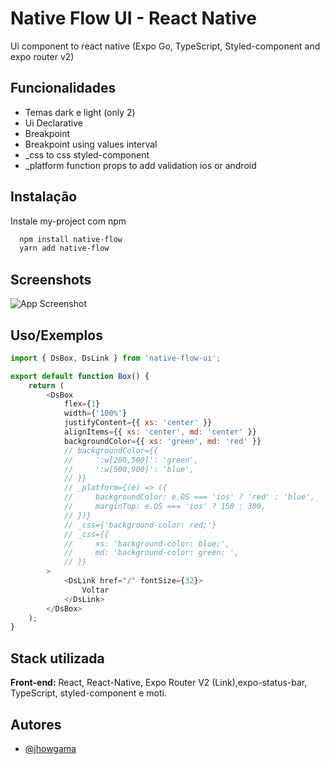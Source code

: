 
# Native Flow UI - React Native

Ui component to react native (Expo Go, TypeScript, Styled-component and expo router v2)


## Funcionalidades

- Temas dark e light (only 2)
- Ui Declarative
- Breakpoint
- Breakpoint using values interval
- _css to css styled-component
- _platform function props to add validation ios or android

## Instalação

Instale my-project com npm

```bash
  npm install native-flow
  yarn add native-flow
```
    
## Screenshots

![App Screenshot]([https://media.licdn.com/dms/image/D4D2DAQHAqna9vMoB6A/profile-treasury-image-shrink_1920_1920/0/1705951033828?e=1706558400&v=beta&t=cbCkmqWgX2GyTLFxtzkgZ13oq3BnPNj0CHtxa4WofBM])


## Uso/Exemplos

```javascript
import { DsBox, DsLink } from 'native-flow-ui';

export default function Box() {
    return (
        <DsBox
            flex={1}
            width={'100%'}
            justifyContent={{ xs: 'center' }}
            alignItems={{ xs: 'center', md: 'center' }}
            backgroundColor={{ xs: 'green', md: 'red' }}
            // backgroundColor={{
            //     ':w[200,500]': 'green',
            //     ':w[500,900]': 'blue',
            // }}
            // _platform={(e) => ({
            //     backgroundColor: e.OS === 'ios' ? 'red' : 'blue',
            //     marginTop: e.OS === 'ios' ? 150 : 300,
            // })}
            // _css={'background-color: red;'}
            // _css={{
            //     xs: 'background-color: blue;',
            //     md: 'background-color: green; ',
            // }}
        >
            <DsLink href="/" fontSize={32}>
                Voltar
            </DsLink>
        </DsBox>
    );
}

```


## Stack utilizada

**Front-end:** React, React-Native, Expo Router V2 (Link),expo-status-bar, TypeScript, styled-component e moti.


## Autores

- [@jhowgama](https://www.linkedin.com/in/jonathan-gama-2365a4187/)

